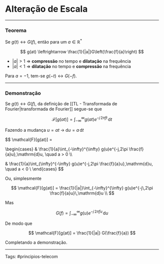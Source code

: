 # Alteração de Escala

---

### Teorema

Se $g(t) \leftrightarrow G(f)$, então para um $a \in \mathbb{R}^*$

$$
g(at) \leftrightarrow \frac{1}{|a|}G\left(\frac{f}{a}\right)
$$

- $|a|>1$ => **compressão** no tempo e **dilatação** na frequência
- $|a|<1$ => **dilatação** no tempo e **compressão** na frequência

Para $a=-1$, tem-se $g(-t) \leftrightarrow G(-f)$.

---

### Demonstração

Se $g(t) \leftrightarrow G(f)$, da definição de [[TL - Transformada de Fourier|transformada de Fourier]] segue-se que

$$
\mathcal{F}[g(at)] = \int_{-\infty}^{\infty} g(at)e^{-j\,2\pi ft}\,\mathrm{d}t
$$

Fazendo a mudança $u=at \;\longrightarrow\; \mathrm{d}u = a\, \mathrm{d}t$

$$
\mathcal{F}[g(at)] =

\begin{cases}
& \frac{1}{a}\int_{-\infty}^{\infty} g(u)e^{-j\,2\pi \frac{f}{a}u}\,\mathrm{d}u, \quad a > 0 \\\\

& \frac{1}{a}\int_{\infty}^{-\infty} g(u)e^{-j\,2\pi \frac{f}{a}u}\,\mathrm{d}u, \quad a < 0 \\
\end{cases}
$$

Ou, simplesmente

$$
\mathcal{F}[g(at)] = \frac{1}{|a|}\int_{-\infty}^{\infty} g(u)e^{-j\,2\pi \frac{f}{a}u}\,\mathrm{d}u \\
$$

Mas

$$
G(f) = \int_{-\infty}^{\infty} g(u)e^{-j\,2\pi fu}\,\mathrm{d}u
$$

De modo que

$$
\mathcal{F}[g(at)] = \frac{1}{|a|} G(\frac{f}{a})
$$

Completando a demonstração.

---

Tags: #principios-telecom 